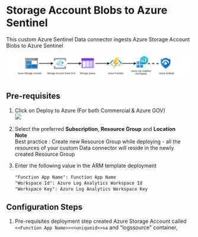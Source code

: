 # Storage Account Blobs to Azure Sentinel
This custom Azure Sentinel Data connector ingests Azure Storage Account Blobs to Azure Sentinel

![LogsIngestionFlow](./images/LogsIngestionFlow.PNG) 

## **Pre-requisites**

1. Click on Deploy to Azure (For both Commercial & Azure GOV)  
   <a href="https://portal.azure.com/#create/Microsoft.Template/uri/https%3A%2F%2Fraw.githubusercontent.com%2Fandedevsecops%2FAuth0Logs-Connector%2Fmain%2Fazuredeploy_auth0.json" target="_blank">
    <img src="https://aka.ms/deploytoazurebutton"/>
	</a>
  

2. Select the preferred **Subscription**, **Resource Group** and **Location**  
   **Note**  
   Best practice : Create new Resource Group while deploying - all the resources of your custom Data connector will reside in the newly created Resource 
   Group
   
3. Enter the following value in the ARM template deployment
	```
	"Function App Name": Function App Name
	"Workspace Id": Azure Log Analytics Workspace Id​
	"Workspace Key": Azure Log Analytics Workspace Key
	```

## Configuration Steps

1. Pre-requisites deployment step created Azure Storage Account called ```<<Function App Name>><<uniqueid>>sa``` and "logssource" container, 

